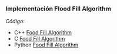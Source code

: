 ### Implementación Flood Fill Algorithm

_Código:_ 

- C++ [Food Fill Algorithm](../FloodFill/cpp/)
- C [Food Fill Algorithm](../FloodFill/c/)
- Python [Food Fill Algorithm](../FloodFill/python/)
